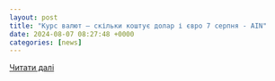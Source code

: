 ```yaml
---
layout: post
title: "Курс валют — скільки коштує долар і євро 7 серпня - AIN"
date: 2024-08-07 08:27:48 +0000
categories: [news]
---
```


[Читати далі](https://ain.ua/2024/08/07/kurs-valiut-na-7-serpnia-skilki-kostuje-dolar-i-jevro/)
